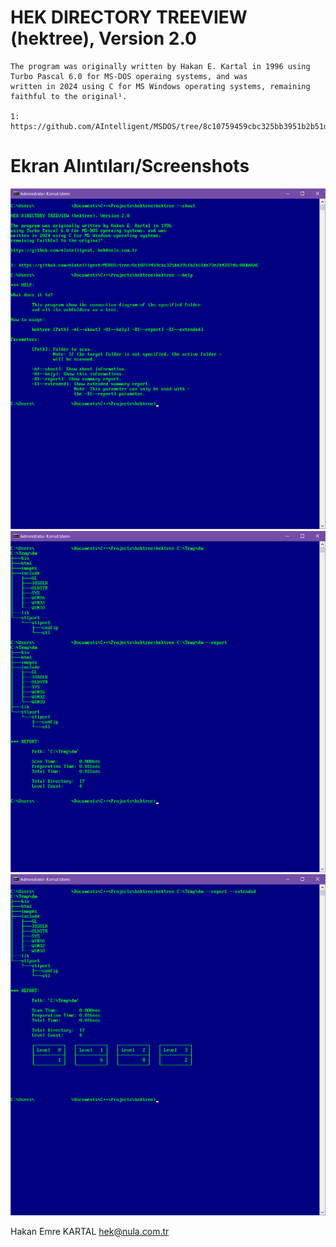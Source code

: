 # HEK DIRECTORY TREEVIEW (hektree), Version 2.0

    The program was originally written by Hakan E. Kartal in 1996 using Turbo Pascal 6.0 for MS-DOS operaing systems, and was
    written in 2024 using C for MS Windows operating systems, remaining faithful to the original¹.
    
    1: https://github.com/AIntelligent/MSDOS/tree/8c10759459cbc325bb3951b2b51de73e2b428746/HEKAGAC

# Ekran Alıntıları/Screenshots

![hektree_1](https://github.com/AIntelligent/HEKTree/blob/eac0efd8417303749c24bee3b155f2cf510e390d/screenshots/hektree_1.PNG)
![hektree_2](https://github.com/AIntelligent/HEKTree/blob/eac0efd8417303749c24bee3b155f2cf510e390d/screenshots/hektree_2.PNG)
![hektree_3](https://github.com/AIntelligent/HEKTree/blob/eac0efd8417303749c24bee3b155f2cf510e390d/screenshots/hektree_3.PNG)

Hakan Emre KARTAL
hek@nula.com.tr
